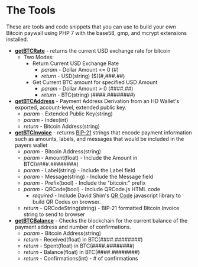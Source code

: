 # The Tools
These are tools and code snippets that you can use to build your own Bitcoin paywall using PHP 7 with the base58, gmp, and mcrypt extensions installed.
* **[getBTCRate](https://github.com/EAWF/Bitcoin-Merchants-Toolbox/PHP/getBTCRate.md)** - returns the current USD exchange rate for bitcoin
  - Two Modes:
    - Return Current USD Exchange Rate
      - *param*  - Dollar Amount <= 0 (#)
      - *return* - USD(string) ($)(#,###.##)
    - Get Current BTC amount for specified USD Amount
      - *param*  - Dollar Amount > 0 (####.##)
      - *return* - BTC(string) (####.########)
* **[getBTCAddress](https://github.com/EAWF/Bitcoin-Merchants-Toolbox/PHP/getBTCAddress.md)** - Payment Address Derivation from an HD Wallet's exported, account-level, extended public key.
  - *param*  - Extended Public Key(string)
  - *param*  - Index(int)
  - *return* - Bitcoin Address(string)
* **[getBTCInvoice](https://github.com/EAWF/Bitcoin-Merchants-Toolbox/PHP/getBTCInvoice.md)** - returns [BIP-21](https://github.com/bitcoin/bips/blob/master/bip-0021.mediawiki) strings that encode payment information such as amounts, labels, and messages that would be included in the payers wallet
  - *param*  - Bitcoin Address(string)
  - *param*  - Amount(float)   - Include the Amount in BTC(####.########)
  - *param*  - Label(string)   - Include the Label field
  - *param*  - Message(string) - Include the Message field
  - *param*  - Prefix(bool)    - Include the "bitcoin:" prefix
  - *param*  - QRCode(bool)    - Include QRCode.js HTML code
    - *required* - Include David Shim's [QR Code](https://github.com/davidshimjs/qrcodejs) javascript library to build QR Codes on browser.
  - *return* - QRCodeString(string) - BIP-21 formatted Bitcoin Invoice string to send to browser
* **[getBTCBalance](https://github.com/EAWF/Bitcoin-Merchants-Toolbox/PHP/getBTCBalance.md)** - Checks the blockchain for the current balance of the payment address and number of confirmations.
  - *param*  - Bitcoin Address(string)
  - *return* - Received(float) in BTC(####.########)
  - *return* - Spent(float) in BTC(####.########)
  - *return* - Balance(float) in BTC(####.########)
  - *return* - Confirmations(int) - # of confirmations 
